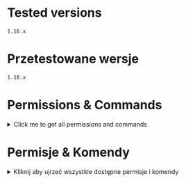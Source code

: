 # Tested versions
`1.16.x`

# Przetestowane wersje
`1.16.x`

# Permissions & Commands
<details>
  <summary>Click me to get all permissions and commands</summary>
| Command | Permission |
| ------ | ------ |
| /giveskin <player> <category> <name> | `skins.commands.giveskin` |
| /skin <category> <name> | `skins.commands.skin` |
| /skins | `skins.commands.skins` |
| * | `skins.commands.*` |
</details> 
  

# Permisje & Komendy
<details>
  <summary>Kliknij aby ujrzeć wszystkie dostępne permisje i komendy</summary>
  | Komenda | Permisja |
| ------ | ------ |
| /giveskin <gracz> <kategoria> <nazwa> | `skins.commands.giveskin` |
| /skin <kategoria> <nazwa> | `skins.commands.skin` |
| /skins | `skins.commands.skins` |
| * | `skins.commands.*` |
</details> 
